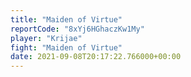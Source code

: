 ```yaml
---
title: "Maiden of Virtue"
reportCode: "8xYj6HGhaczKw1My"
player: "Krijae"
fight: "Maiden of Virtue"
date: 2021-09-08T20:17:22.766000+00:00
---
```

